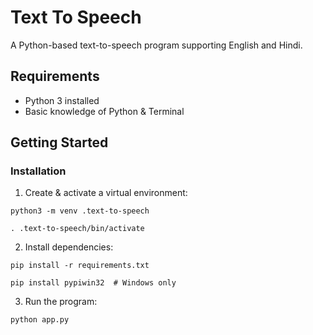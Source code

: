 # Text To Speech

A Python-based text-to-speech program supporting English and Hindi.

## Requirements
- Python 3 installed
- Basic knowledge of Python & Terminal

<!-- GETTING STARTED -->
## Getting Started

### Installation

1. Create & activate a virtual environment:
```
python3 -m venv .text-to-speech
```
```
. .text-to-speech/bin/activate
```

2. Install dependencies:

```
pip install -r requirements.txt  
```

```
pip install pypiwin32  # Windows only  
```

3. Run the program:

```
python app.py
```
